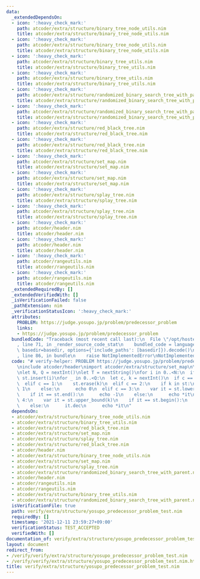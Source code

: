 ```yaml
---
data:
  _extendedDependsOn:
  - icon: ':heavy_check_mark:'
    path: atcoder/extra/structure/binary_tree_node_utils.nim
    title: atcoder/extra/structure/binary_tree_node_utils.nim
  - icon: ':heavy_check_mark:'
    path: atcoder/extra/structure/binary_tree_node_utils.nim
    title: atcoder/extra/structure/binary_tree_node_utils.nim
  - icon: ':heavy_check_mark:'
    path: atcoder/extra/structure/binary_tree_utils.nim
    title: atcoder/extra/structure/binary_tree_utils.nim
  - icon: ':heavy_check_mark:'
    path: atcoder/extra/structure/binary_tree_utils.nim
    title: atcoder/extra/structure/binary_tree_utils.nim
  - icon: ':heavy_check_mark:'
    path: atcoder/extra/structure/randomized_binary_search_tree_with_parent.nim
    title: atcoder/extra/structure/randomized_binary_search_tree_with_parent.nim
  - icon: ':heavy_check_mark:'
    path: atcoder/extra/structure/randomized_binary_search_tree_with_parent.nim
    title: atcoder/extra/structure/randomized_binary_search_tree_with_parent.nim
  - icon: ':heavy_check_mark:'
    path: atcoder/extra/structure/red_black_tree.nim
    title: atcoder/extra/structure/red_black_tree.nim
  - icon: ':heavy_check_mark:'
    path: atcoder/extra/structure/red_black_tree.nim
    title: atcoder/extra/structure/red_black_tree.nim
  - icon: ':heavy_check_mark:'
    path: atcoder/extra/structure/set_map.nim
    title: atcoder/extra/structure/set_map.nim
  - icon: ':heavy_check_mark:'
    path: atcoder/extra/structure/set_map.nim
    title: atcoder/extra/structure/set_map.nim
  - icon: ':heavy_check_mark:'
    path: atcoder/extra/structure/splay_tree.nim
    title: atcoder/extra/structure/splay_tree.nim
  - icon: ':heavy_check_mark:'
    path: atcoder/extra/structure/splay_tree.nim
    title: atcoder/extra/structure/splay_tree.nim
  - icon: ':heavy_check_mark:'
    path: atcoder/header.nim
    title: atcoder/header.nim
  - icon: ':heavy_check_mark:'
    path: atcoder/header.nim
    title: atcoder/header.nim
  - icon: ':heavy_check_mark:'
    path: atcoder/rangeutils.nim
    title: atcoder/rangeutils.nim
  - icon: ':heavy_check_mark:'
    path: atcoder/rangeutils.nim
    title: atcoder/rangeutils.nim
  _extendedRequiredBy: []
  _extendedVerifiedWith: []
  _isVerificationFailed: false
  _pathExtension: nim
  _verificationStatusIcon: ':heavy_check_mark:'
  attributes:
    PROBLEM: https://judge.yosupo.jp/problem/predecessor_problem
    links:
    - https://judge.yosupo.jp/problem/predecessor_problem
  bundledCode: "Traceback (most recent call last):\n  File \"/opt/hostedtoolcache/Python/3.10.0/x64/lib/python3.10/site-packages/onlinejudge_verify/documentation/build.py\"\
    , line 71, in _render_source_code_stat\n    bundled_code = language.bundle(stat.path,\
    \ basedir=basedir, options={'include_paths': [basedir]}).decode()\n  File \"/opt/hostedtoolcache/Python/3.10.0/x64/lib/python3.10/site-packages/onlinejudge_verify/languages/nim.py\"\
    , line 86, in bundle\n    raise NotImplementedError\nNotImplementedError\n"
  code: "# verify-helper: PROBLEM https://judge.yosupo.jp/problem/predecessor_problem\n\
    \ninclude atcoder/header\nimport atcoder/extra/structure/set_map\n\nvar st = initSortedSet[int]()\n\
    \nlet N, Q = nextInt()\nlet T = nextString()\nfor i in 0..<N:\n  if T[i] == '1':\
    \ st.insert(i)\nfor _ in 0..<Q:\n  let c, k = nextInt()\n  if c == 0:\n    st.insert(k)\n\
    \  elif c == 1:\n    st.erase(k)\n  elif c == 2:\n    if k in st:\n      echo\
    \ 1\n    else:\n      echo 0\n  elif c == 3:\n    var it = st.lower_bound(k)\n\
    \    if it == st.end():\n      echo -1\n    else:\n      echo *it\n  elif c ==\
    \ 4:\n    var it = st.upper_bound(k)\n    if it == st.begin():\n      echo -1\n\
    \    else:\n      it.dec\n      echo *it\n"
  dependsOn:
  - atcoder/extra/structure/binary_tree_node_utils.nim
  - atcoder/extra/structure/binary_tree_utils.nim
  - atcoder/extra/structure/red_black_tree.nim
  - atcoder/extra/structure/set_map.nim
  - atcoder/extra/structure/splay_tree.nim
  - atcoder/extra/structure/red_black_tree.nim
  - atcoder/header.nim
  - atcoder/extra/structure/binary_tree_node_utils.nim
  - atcoder/extra/structure/set_map.nim
  - atcoder/extra/structure/splay_tree.nim
  - atcoder/extra/structure/randomized_binary_search_tree_with_parent.nim
  - atcoder/header.nim
  - atcoder/rangeutils.nim
  - atcoder/rangeutils.nim
  - atcoder/extra/structure/binary_tree_utils.nim
  - atcoder/extra/structure/randomized_binary_search_tree_with_parent.nim
  isVerificationFile: true
  path: verify/extra/structure/yosupo_predecessor_problem_test.nim
  requiredBy: []
  timestamp: '2021-12-11 23:59:27+09:00'
  verificationStatus: TEST_ACCEPTED
  verifiedWith: []
documentation_of: verify/extra/structure/yosupo_predecessor_problem_test.nim
layout: document
redirect_from:
- /verify/verify/extra/structure/yosupo_predecessor_problem_test.nim
- /verify/verify/extra/structure/yosupo_predecessor_problem_test.nim.html
title: verify/extra/structure/yosupo_predecessor_problem_test.nim
---
```

